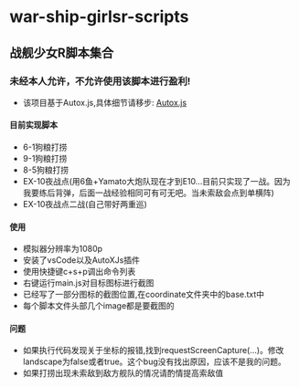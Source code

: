 # war-ship-girlsr-scripts
## 战舰少女R脚本集合
### 未经本人允许，不允许使用该脚本进行盈利!
* 该项目基于Autox.js,具体细节请移步:  <a href="https://github.com/kkevsekk1/AutoX" target="_blank">Autox.js</a>
#### 目前实现脚本
* 6-1狗粮打捞
* 9-1狗粮打捞
* 8-5狗粮打捞
* EX-10夜战点(用6鱼+Yamato大炮队现在才到E10...目前只实现了一战。因为我要练后背弹，后面一战经验相同可有可无吧。当未索敌会点到单横阵)
* EX-10夜战点二战(自己带好两重巡)
#### 使用
* 模拟器分辨率为1080p
* 安装了vsCode以及AutoXJs插件
* 使用快捷键c+s+p调出命令列表
* 右键运行main.js对目标图标进行截图
* 已经写了一部分图标的截图位置,在coordinate文件夹中的base.txt中
* 每个脚本文件头部几个image都是要截图的

#### 问题
* 如果执行代码发现关于坐标的报错,找到requestScreenCapture(...)。修改landscape为false或者true。这个bug没有找出原因，应该不是我的问题。
* 如果打捞出现未索敌到敌方舰队的情况请酌情提高索敌值
